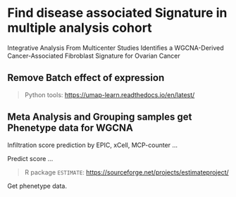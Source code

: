 
# Find disease associated Signature in multiple analysis cohort

Integrative Analysis From Multicenter Studies Identiﬁes a WGCNA-Derived
Cancer-Associated Fibroblast Signature for Ovarian Cancer

## Remove Batch effect of expression

> Python tools: <https://umap-learn.readthedocs.io/en/latest/>

## Meta Analysis and Grouping samples get Phenetype data for WGCNA

Infiltration score prediction by EPIC, xCell, MCP-counter ...

Predict score ...

> R package `ESTIMATE`: <https://sourceforge.net/projects/estimateproject/>

Get phenetype data.


